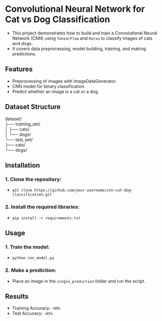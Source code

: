 # Convolutional Neural Network for Cat vs Dog Classification
- This project demonstrates how to build and train a Convolutional Neural Network (CNN) using `TensorFlow` and `Keras` to classify images of cats and dogs.
- It covers data preprocessing, model building, training, and making predictions.
## Features
- Preprocessing of images with ImageDataGenerator.
- CNN model for binary classification.
- Predict whether an image is a cat or a dog.
## Dataset Structure
dataset/  
├── training_set/  
│   ├── cats/  
│   └── dogs/  
└── test_set/  
    ├── cats/  
    └── dogs/  
    
## Installation
### 1. Clone the repository:
- `git clone https://github.com/your-username/cnn-cat-dog-classification.git`
### 2. Install the required libraries:
- `pip install -r requirements.txt`
  
## Usage
### 1. Train the model:
- `python cnn_model.py`
### 2. Make a prediction:
- Place an image in the `single_prediction` folder and run the script.

## Results
- Training Accuracy: `~99%`
- Test Accuracy: `~85%`
